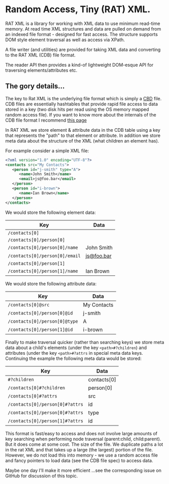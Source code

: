 # Random Access, Tiny (RAT) XML.

RAT XML is a library for working with XML data to use minimum read-time memory. 
At read time XML structures and data are pulled on demand from an indexed file format - designed for fast access. The structure supports DOM style element traversal as well as access via XPath.

A file writer (and utilities) are provided for taking XML data and converting to the RAT XML (CDB) file format.

The reader API then provides a kind-of lightweight DOM-esque API for traversing elements/attributes etc.

## The gory details...
The key to Rat XML is the underlying file format which is simply a [CBD](http://cr.yp.to/cdb.html) file. CDB files are essentially hashtables that provide rapid file access to data stored in a key (two disk hits per read using the OS memory mapped random access file). If you want to know more about the internals of the CDB file format I recommend [this page](www.unixuser.org/~euske/doc/cdbinternals/)

In RAT XML we store element & attribute data in the CDB table using a key that represents the "path" to that element or attribute. In addition we store meta data about the structure of the XML (what children an element has).

For example consider a simple XML file:

```xml
<?xml version="1.0" encoding="UTF-8"?>
<contacts src="My Contacts">
   <person id="j-smith" type="A">
      <name>John Smith</name>
      <email>js@foo.bar</email>
   </person>
   <person id="i-brown">
      <name>Ian Brown</name>
   </person>
</contacts>

```
We would store the following element data:

| Key                            | Data       |
|--------------------------------|------------|
| `/contacts[0]`                 |            |
| `/contacts[0]/person[0]`       |            |
| `/contacts[0]/person[0]/name`  | John Smith |
| `/contacts[0]/person[0]/email` | js@foo.bar |
| `/contacts[0]/person[1]`       |            |
| `/contacts[0]/person[1]/name`  | Ian Brown  |

We would store the following attribute data:

| Key                            | Data        |
|--------------------------------|-------------|
| `/contacts[0]@src`             | My Contacts |
| `/contacts[0]/person[0]@id`    | j-smith     |
| `/contacts[0]/person[0]@type`  | A           |
| `/contacts[0]/person[1]@id`    | i-brown     |

Finally to make traversal quicker (rather than searching keys) we store meta data about a child's elements (under the key `<path>#?children`) and attributes (under the key `<path>#?attrs` in special meta data keys. Continuing the example the following meta data would be stored:

| Key                                | Data        |
|------------------------------------|-------------|
| `#?children`                       | contacts[0] |
| `/contacts[0]#?children`           | person[0]   |
| `/contacts[0]#?attrs`              | src         |
| `/contacts[0]/person[0]#?attrs`    | id          |
| `/contacts[0]/person[0]#?attrs`    | type        |
| `/contacts[0]/person[1]#?attrs`    | id          |

This format is fast/easy to access and does not involve large amounts of key searching when performing node traversal (parent:child, child:parent). But it does come at some cost. The size of the file. We duplicate paths a lot in the rat XML and that takes up a large (the largest) portion of the file. However, we do not load this into memory - we use a random access file and fancy pointers to load data (see the CDB file spec) to access data.

Maybe one day I'll make it more efficient ...see the corresponding issue on GitHub for discussion of this topic.  